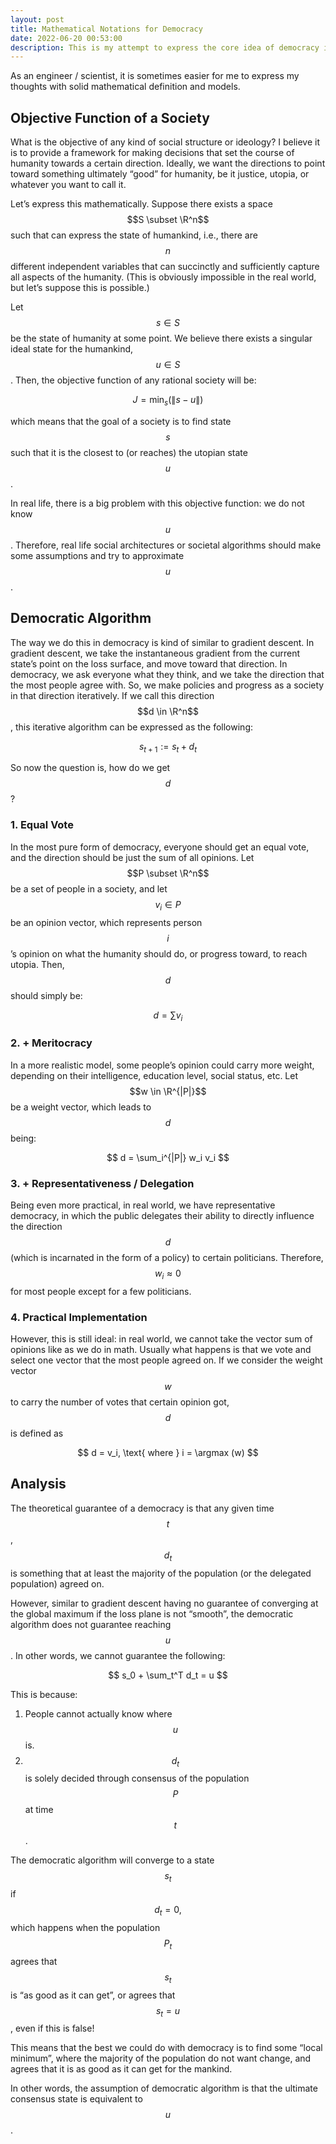 ```yaml
---
layout: post
title: Mathematical Notations for Democracy
date: 2022-06-20 00:53:00
description: This is my attempt to express the core idea of democracy in terms of math.
---
```


As an engineer / scientist, it is sometimes easier for me to express my thoughts with solid mathematical definition and models.
## Objective Function of a Society

What is the objective of any kind of social structure or ideology? I believe it is to provide a framework for making decisions that set the course of humanity towards a certain direction. Ideally, we want the directions to point toward something ultimately “good” for humanity, be it justice, utopia, or whatever you want to call it.

Let’s express this mathematically. Suppose there exists a space $$S \subset \R^n$$ such that can express the state of humankind, i.e., there are $$n$$ different independent variables that can succinctly and sufficiently capture all aspects of the humanity. (This is obviously impossible in the real world, but let’s suppose this is possible.)

Let $$s \in S$$ be the state of humanity at some point. We believe there exists a singular ideal state for the humankind, $$u \in S$$. Then, the objective function of any rational society will be:

$$
J = \min_{s}(\|s - u\|)
$$

which means that the goal of a society is to find state $$s$$ such that it is the closest to (or reaches) the utopian state $$u$$.

In real life, there is a big problem with this objective function: we do not know $$u$$. Therefore, real life social architectures or societal algorithms should make some assumptions and try to approximate $$u$$.

## Democratic Algorithm

The way we do this in democracy is kind of similar to gradient descent. In gradient descent, we take the instantaneous gradient from the current state’s point on the loss surface, and move toward that direction. In democracy, we ask everyone what they think, and we take the direction that the most people agree with. So, we make policies and progress as a society in that direction iteratively. If we call this direction $$d \in \R^n$$, this iterative algorithm can be expressed as the following:

$$
s_{t+1} := s_t + d_t
$$

So now the question is, how do we get $$d$$?

### 1. Equal Vote

In the most pure form of democracy, everyone should get an equal vote, and the direction should be just the sum of all opinions. Let $$P \subset \R^n$$ be a set of people in a society, and let $$v_i \in P$$ be an opinion vector, which represents person $$i$$’s opinion on what the humanity should do, or progress toward, to reach utopia. Then, $$d$$ should simply be:

$$
d = \sum v_i
$$

### 2. + Meritocracy

In a more realistic model, some people’s opinion could carry more weight, depending on their intelligence, education level, social status, etc. Let $$w \in \R^{|P|}$$ be a weight vector, which leads to $$d$$ being:

$$
d = \sum_i^{|P|} w_i v_i
$$

### 3. + Representativeness / Delegation

Being even more practical, in real world, we have representative democracy, in which the public delegates their ability to directly influence the direction $$d$$ (which is incarnated in the form of a policy) to certain politicians. Therefore, $$w_i \approx 0$$ for most people except for a few politicians.

### 4. Practical Implementation

However, this is still ideal: in real world, we cannot take the vector sum of opinions like as we do in math. Usually what happens is that we vote and select one vector that the most people agreed on. If we consider the weight vector $$w$$ to carry the number of votes that certain opinion got, $$d$$ is defined as

$$
d = v_i, \text{ where } i = \argmax (w)
$$

## Analysis

The theoretical guarantee of a democracy is that any given time $$t$$, $$d_t$$ is something that at least the majority of the population (or the delegated population) agreed on.

However, similar to gradient descent having no guarantee of converging at the global maximum if the loss plane is not “smooth”, the democratic algorithm does not guarantee reaching $$u$$. In other words, we cannot guarantee the following:

$$
s_0 + \sum_t^T d_t = u
$$

This is because:

1. People cannot actually know where $$u$$ is.
2. $$d_t$$ is solely decided through consensus of the population $$P$$ at time $$t$$.

The democratic algorithm will converge to a state $$s_t$$ if $$d_t = 0,$$ which happens when the population $$P_t$$ agrees that $$s_t$$  is “as good as it can get”, or agrees that $$s_t = u$$, even if this is false!

This means that the best we could do with democracy is to find some “local minimum”, where the majority of the population do not want change, and agrees that it is as good as it can get for the mankind.

In other words, the assumption of democratic algorithm is that the ultimate consensus state is equivalent to $$u$$.